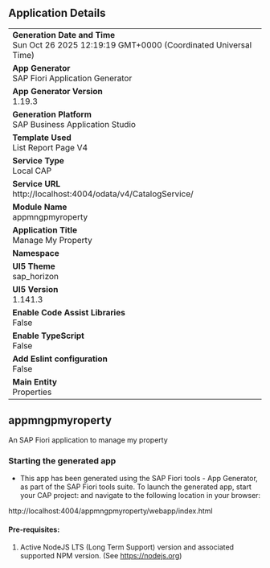 ## Application Details
|               |
| ------------- |
|**Generation Date and Time**<br>Sun Oct 26 2025 12:19:19 GMT+0000 (Coordinated Universal Time)|
|**App Generator**<br>SAP Fiori Application Generator|
|**App Generator Version**<br>1.19.3|
|**Generation Platform**<br>SAP Business Application Studio|
|**Template Used**<br>List Report Page V4|
|**Service Type**<br>Local CAP|
|**Service URL**<br>http://localhost:4004/odata/v4/CatalogService/|
|**Module Name**<br>appmngpmyroperty|
|**Application Title**<br>Manage My Property|
|**Namespace**<br>|
|**UI5 Theme**<br>sap_horizon|
|**UI5 Version**<br>1.141.3|
|**Enable Code Assist Libraries**<br>False|
|**Enable TypeScript**<br>False|
|**Add Eslint configuration**<br>False|
|**Main Entity**<br>Properties|

## appmngpmyroperty

An SAP Fiori application to manage my property

### Starting the generated app

-   This app has been generated using the SAP Fiori tools - App Generator, as part of the SAP Fiori tools suite.  To launch the generated app, start your CAP project:  and navigate to the following location in your browser:

http://localhost:4004/appmngpmyroperty/webapp/index.html

#### Pre-requisites:

1. Active NodeJS LTS (Long Term Support) version and associated supported NPM version.  (See https://nodejs.org)


